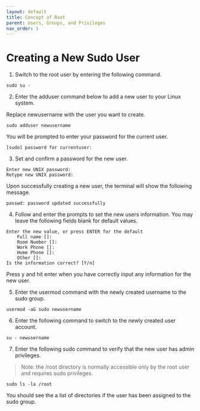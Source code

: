 ```yaml
---
layout: default
title: Concept of Root
parent: Users, Groups, and Privileges
nav_order: 1
---
```


# Creating a New Sudo User

1. Switch to the root user by entering the following command.
```
sudo su -
```

2. Enter the adduser command below to add a new user to your Linux system.  

Replace newusername with the user you want to create.

```
sudo adduser newusername
```

You will be prompted to enter your password for the current user.

```
[sudo] password for currentuser:
```

3. Set and confirm a password for the new user.

```
Enter new UNIX password:
Retype new UNIX password: 
```

Upon successfully creating a new user, the terminal will show the following message.

```
passwd: password updated successfully
```

4. Follow and enter the prompts to set the new users information. You may leave the following fields blank for default values.

```
Enter the new value, or press ENTER for the default
    Full name []:
    Room Number []:
    Work Phone []:
    Home Phone []:
    Other []:
Is the information correct? [Y/n]
```
Press y and hit enter when you have correctly input any information for the new user.

5. Enter the usermod command with the newly created username to the sudo group.

```
usermod -aG sudo newusername
```

6. Enter the following command to switch to the newly created user account.

```
su - newusername
```

7. Enter the following sudo command to verify that the new user has admin privileges.

>Note: the /root directory is normally accessible only by the root user and requires sudo privileges.

```
sudo ls -la /root
```

You should see the a list of directories if the user has been assigned to the sudo group.
